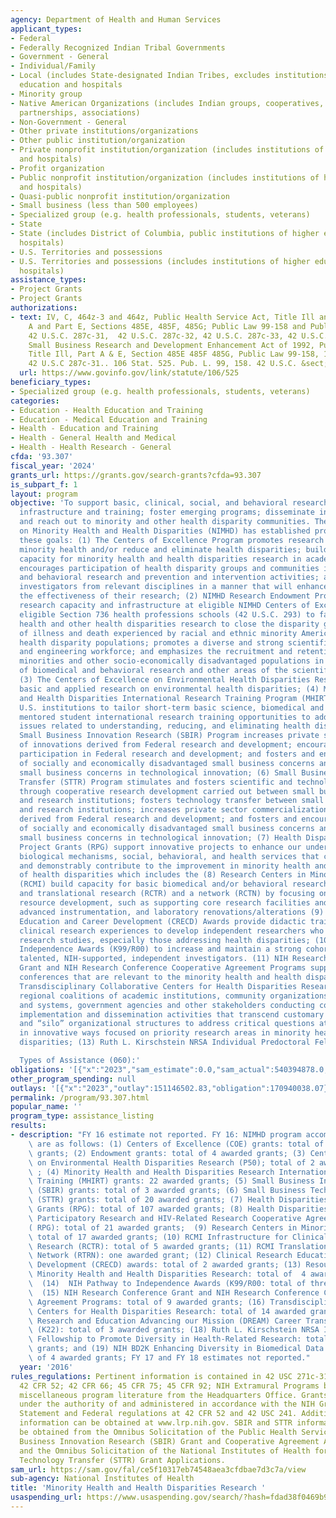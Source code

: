 ```yaml
---
agency: Department of Health and Human Services
applicant_types:
- Federal
- Federally Recognized Indian Tribal Governments
- Government - General
- Individual/Family
- Local (includes State-designated Indian Tribes, excludes institutions of higher
  education and hospitals
- Minority group
- Native American Organizations (includes Indian groups, cooperatives, corporations,
  partnerships, associations)
- Non-Government - General
- Other private institutions/organizations
- Other public institution/organization
- Private nonprofit institution/organization (includes institutions of higher education
  and hospitals)
- Profit organization
- Public nonprofit institution/organization (includes institutions of higher education
  and hospitals)
- Quasi-public nonprofit institution/organization
- Small business (less than 500 employees)
- Specialized group (e.g. health professionals, students, veterans)
- State
- State (includes District of Columbia, public institutions of higher education and
  hospitals)
- U.S. Territories and possessions
- U.S. Territories and possessions (includes institutions of higher education and
  hospitals)
assistance_types:
- Project Grants
- Project Grants
authorizations:
- text: IV, C, 464z-3 and 464z, Public Health Service Act, Title Ill and IV, Part
    A and Part E, Sections 485E, 485F, 485G; Public Law 99-158 and Public Law 106-525;
    42 U.S.C. 287c-31,  42 U.S.C. 287c-32, 42 U.S.C. 287c-33, 42 U.S.C. 241 and 285;
    Small Business Research and Development Enhancement Act of 1992, Public Law 102-564;
    Title Ill, Part A & E, Section 485E 485F 485G, Public Law 99-158, 106 Stat. 525,
    42 U.S.C 287c-31.. 106 Stat. 525. Pub. L. 99, 158. 42 U.S.C. &sect; 287c-31.
  url: https://www.govinfo.gov/link/statute/106/525
beneficiary_types:
- Specialized group (e.g. health professionals, students, veterans)
categories:
- Education - Health Education and Training
- Education - Medical Education and Training
- Health - Education and Training
- Health - General Health and Medical
- Health - Health Research - General
cfda: '93.307'
fiscal_year: '2024'
grants_url: https://grants.gov/search-grants?cfda=93.307
is_subpart_f: 1
layout: program
objective: 'To support basic, clinical, social, and behavioral research; promote research
  infrastructure and training; foster emerging programs; disseminate information;
  and reach out to minority and other health disparity communities. The National Institute
  on Minority Health and Health Disparities (NIMHD) has established programs to pursue
  these goals: (1) The Centers of Excellence Program promotes research to improve
  minority health and/or reduce and eliminate health disparities; builds research
  capacity for minority health and health disparities research in academic institutions;
  encourages participation of health disparity groups and communities in biomedical
  and behavioral research and prevention and intervention activities; and brings together
  investigators from relevant disciplines in a manner that will enhance and extend
  the effectiveness of their research; (2) NIMHD Research Endowment Program builds
  research capacity and infrastructure at eligible NIMHD Centers of Excellence or
  eligible Section 736 health professions schools (42 U.S.C. 293) to facilitate minority
  health and other health disparities research to close the disparity gap in the burden
  of illness and death experienced by racial and ethnic minority Americans and other
  health disparity populations; promotes a diverse and strong scientific, technological
  and engineering workforce; and emphasizes the recruitment and retention of underrepresented
  minorities and other socio-economically disadvantaged populations in the fields
  of biomedical and behavioral research and other areas of the scientific workforce;
  (3) The Centers of Excellence on Environmental Health Disparities Research to stimulate
  basic and applied research on environmental health disparities; (4) Minority Health
  and Health Disparities International Research Training Program (MHIRT) awards enable
  U.S. institutions to tailor short-term basic science, biomedical and behavioral
  mentored student international research training opportunities to address global
  issues related to understanding, reducing, and eliminating health disparities; (5)
  Small Business Innovation Research (SBIR) Program increases private sector commercialization
  of innovations derived from Federal research and development; encourages small business
  participation in Federal research and development; and fosters and encourages participation
  of socially and economically disadvantaged small business concerns and women-owned
  small business concerns in technological innovation; (6) Small Business Technology
  Transfer (STTR) Program stimulates and fosters scientific and technological innovation
  through cooperative research development carried out between small business concerns
  and research institutions; fosters technology transfer between small business concerns
  and research institutions; increases private sector commercialization of innovations
  derived from Federal research and development; and fosters and encourages participation
  of socially and economically disadvantaged small business concerns and women-owned
  small business concerns in technological innovation; (7) Health Disparities Research
  Project Grants (RPG) support innovative projects to enhance our understanding of
  biological mechanisms, social, behavioral, and health services that can directly
  and demonstrably contribute to the improvement in minority health and the elimination
  of health disparities which includes the (8) Research Centers in Minority Institutions
  (RCMI) build capacity for basic biomedical and/or behavioral research, clinical
  and translational research (RCTR) and a network (RCTN) by focusing on institutional
  resource development, such as supporting core research facilities and staff, purchasing
  advanced instrumentation, and laboratory renovations/alterations (9) Clinical Research
  Education and Career Development (CRECD) Awards provide didactic training and mentored
  clinical research experiences to develop independent researchers who can lead clinical
  research studies, especially those addressing health disparities; (10) Pathway to
  Independence Awards (K99/R00) to increase and maintain a strong cohort of new and
  talented, NIH-supported, independent investigators. (11) NIH Research Conference
  Grant and NIH Research Conference Cooperative Agreement Programs support high-quality
  conferences that are relevant to the minority health and health disparities; (12)
  Transdisciplinary Collaborative Centers for Health Disparities Research comprise
  regional coalitions of academic institutions, community organizations, service providers
  and systems, government agencies and other stakeholders conducting coordinated research,
  implementation and dissemination activities that transcend customary approaches
  and “silo” organizational structures to address critical questions at multiple levels
  in innovative ways focused on priority research areas in minority health and health
  disparities; (13) Ruth L. Kirschstein NRSA Individual Predoctoral Fellowshi

  Types of Assistance (060):'
obligations: '[{"x":"2023","sam_estimate":0.0,"sam_actual":540394878.0,"usa_spending_actual":448406093.42},{"x":"2024","sam_estimate":0.0,"sam_actual":489444934.0,"usa_spending_actual":453659786.26},{"x":"2025","sam_estimate":0.0,"sam_actual":489444934.0,"usa_spending_actual":0.0}]'
other_program_spending: null
outlays: '[{"x":"2023","outlay":151146502.83,"obligation":170940038.07},{"x":"2024","outlay":45574925.65,"obligation":82203764.29},{"x":"2025","outlay":0.0,"obligation":0.0}]'
permalink: /program/93.307.html
popular_name: ''
program_type: assistance_listing
results:
- description: "FY 16 estimate not reported. FY 16: NIMHD program accomplishments\
    \ are as follows: (1) Centers of Excellence (COE) grants: total of 38 awarded\
    \ grants; (2) Endowment grants: total of 4 awarded grants; (3) Centers of Excellence\
    \ on Environmental Health Disparities Research (P50); total of 2 awarded grants\
    \ ; (4) Minority Health and Health Disparities Research International Research\
    \ Training (MHIRT) grants: 22 awarded grants; (5) Small Business Innovation Research\
    \ (SBIR) grants: total of 3 awarded grants; (6) Small Business Technology Transfer\
    \ (STTR) grants: total of 20 awarded grants; (7) Health Disparities Research Project\
    \ Grants (RPG): total of 107 awarded grants; (8) Health Disparities Community-Based\
    \ Participatory Research and HIV-Related Research Cooperative Agreements-\r\n\
    ( RPG): total of 21 awarded grants;  (9) Research Centers in Minority Institutions:\
    \ total of 17 awarded grants; (10) RCMI Infrastructure for Clinical and Translational\
    \ Research (RCTR): total of 5 awarded grants; (11) RCMI Translational Research\
    \ Network (RTRN): one awarded grant; (12) Clinical Research Education and Career\
    \ Development (CRECD) awards: total of 2 awarded grants; (13) Resource-Related\
    \ Minority Health and Health Disparities Research: total of  4 awarded grants;\
    \  (14)  NIH Pathway to Independence Awards (K99/R00: total of three awarded grants;\
    \  (15) NIH Research Conference Grant and NIH Research Conference Cooperative\
    \ Agreement Programs: total of 9 awarded grants; (16) Transdisciplinary Collaborative\
    \ Centers for Health Disparities Research: total of 14 awarded grants; (17) Disparities\
    \ Research and Education Advancing our Mission (DREAM) Career Transition Award\
    \ (K22): total of 3 awarded grants; (18) Ruth L. Kirschstein NRSA Individual Predoctoral\
    \ Fellowship to Promote Diversity in Health-Related Research: total of 4 awarded\
    \ grants; and (19) NIH BD2K Enhancing Diversity in Biomedical Data Science: total\
    \ of 4 awarded grants; FY 17 and FY 18 estimates not reported."
  year: '2016'
rules_regulations: Pertinent information is contained in 42 USC 271c-31 et. Seq.;
  42 CFR 52; 42 CFR 66; 45 CFR 75; 45 CFR 92; NIH Extramural Programs brochure; and
  miscellaneous program literature from the Headquarters Office. Grants will be available
  under the authority of and administered in accordance with the NIH Grants Policy
  Statement and Federal regulations at 42 CFR 52 and 42 USC 241. Additional loan repayment
  information can be obtained at www.lrp.nih.gov. SBIR and STTR information can also
  be obtained from the Omnibus Solicitation of the Public Health Service for Small
  Business Innovation Research (SBIR) Grant and Cooperative Agreement Applications
  and the Omnibus Solicitation of the National Institutes of Health for Small Business
  Technology Transfer (STTR) Grant Applications.
sam_url: https://sam.gov/fal/ce5f10317eb74548aea3cfdbae7d3c7a/view
sub-agency: National Institutes of Health
title: 'Minority Health and Health Disparities Research '
usaspending_url: https://www.usaspending.gov/search/?hash=fdad38f0469b9250015f7e2fbe243924
---
```

